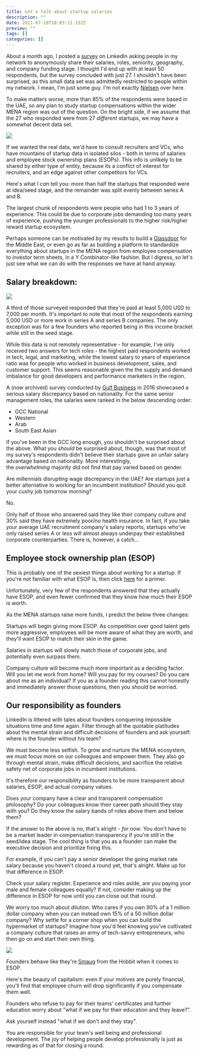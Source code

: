 ```yaml
---
title: Let's talk about startup salaries
description: ""
date: 2021-07-10T18:03:11.152Z
preview: ""
tags: []
categories: []
---
```

About a month ago, I posted a [survey](https://www.linkedin.com/feed/update/urn:li:activity:6806872204781899776/) on LinkedIn asking people in my network to anonymously share their salaries, roles, seniority, geography, and company funding stage. I thought I'd end up with at least 50 respondents, but the survey concluded with just 27. I shouldn't have been surprised, as this small data set was admittedly restricted to people within my network. I mean, I'm just some guy. I'm not exactly [Nielsen](https://en.wikipedia.org/wiki/Nielsen_Holdings) over here.

To make matters worse, more than 85% of the respondents were based in the UAE, so any plan to study startup compensations within the wider MENA region was out of the question. On the bright side, if we assume that the 27 who responded were from 27 *different* startups, we may have a somewhat decent data set.

![ ](https://cdn.sanity.io/images/tbcelk7e/production/6fc9dba3778ab11a4d5b0069ee1a3c0acdbc04e1-1456x613.webp)

If we wanted the real data, we'd have to consult recruiters and VCs, who have mountains of startup data in isolated silos - both in terms of salaries and employee stock ownership plans (ESOPs). This info is unlikely to be shared by either type of entity, because its a conflict of interest for recruiters, and an edge against other competitors for VCs.

Here's what I *can* tell you: more than half the startups that responded were at idea/seed stage, and the remainder was split evenly between series A and B.

The largest chunk of respondents were people who had 1 to 3 years of experience. This could be due to corporate jobs demanding too many years of experience, pushing the younger professionals to the higher risk/higher reward startup ecosystem.

Perhaps someone can be motivated by my results to build a [Glassdoor](https://www.glassdoor.com/) for the Middle East, or even go as far as building a platform to standardize everything about startups in the MENA region from employee compensation to investor term sheets, in a Y Combinator-like fashion. But I digress, so let's just see what we can do with the responses we have at hand anyway.

Salary breakdown:
-----------------

![ ](https://cdn.sanity.io/images/tbcelk7e/production/66cadd255bded0a59d45c47e6ce782b97a1b2ff0-1456x613.webp)

A third of those surveyed responded that they're paid at least 5,000 USD to 7,000 per month. It's important to note that most of the respondents earning 5,000 USD or more work in series A and series B companies. The only exception was for a few founders who reported being in this income bracket while still in the seed stage.

While this data is not remotely representative - for example, I've only received two answers for tech roles - the highest paid respondents worked in tech, legal, and marketing, while the lowest salary to years of experience ratio was for people who worked in business development, sales, and customer support. This seems reasonable given the the supply and demand imbalance for good developers and performance marketers in the region.

A (now archived) survey conducted by [Gulf Business](https://www.pressreader.com/uae/gulf-business/20160301/281582354720410) in 2016 showcased a serious salary discrepancy based on nationality. For the same senior management roles, the salaries were ranked in the below descending order:

-   GCC National
-   Western
-   Arab
-   South East Asian

If you've been in the GCC long enough, you shouldn't be surprised about the above. What you *should* be surprised about, though, was that most of my survey's respondents didn't believe their startups gave an unfair salary advantage based on nationality. More interestingly, the *overwhelming* majority did not find that pay varied based on gender.

Are millennials disrupting wage discrepancy in the UAE? Are startups just a better alternative to working for an incumbent institution? Should you quit your cushy job tomorrow morning?

No.

Only half of those who answered said they like their company culture and 30% said they have extremely poor/no health insurance. In fact, if you take your average UAE recruitment company's salary reports, startups who've only raised series A or less will almost always underpay their established corporate counterparties. There is, however, a catch...

Employee stock ownership plan (ESOP)
------------------------------------

This is probably one of the sexiest things about working for a startup. If you're not familiar with what ESOP is, then click [here](https://www.investopedia.com/terms/e/esop.asp) for a primer.

Unfortunately, very few of the respondents answered that they actually have ESOP, and even fewer confirmed that they know how much their ESOP is worth.

As the MENA startups raise more funds, I predict the below three changes:

Startups will begin giving more ESOP. As competition over good talent gets more aggressive, employees will be more aware of what they are worth, and they'll want ESOP to match their skin in the game.

Salaries in startups will slowly match those of corporate jobs, and potentially even surpass them.

Company culture will become much more important as a deciding factor. Will you let me work from home? Will you pay for my courses? Do you care about me as an individual? If you as a founder reading this cannot honestly and immediately answer those questions, then you should be worried.

Our responsibility as founders
------------------------------

LinkedIn is littered with tales about founders conquering impossible situations time and time again. Filter through all the quotable platitudes about the mental strain and difficult decisions of founders and ask yourself: where is the founder without his team?

We must become less selfish. To grow and nurture the MENA ecosystem, we must focus more on our colleagues and empower them. They also go through mental strain, make difficult decisions, and sacrifice the relative safety net of corporate jobs in incumbent institutions.

It's therefore our responsibility as founders to be more transparent about salaries, ESOP, and actual company values.

Does your company have a clear and transparent compensation philosophy? Do your colleagues know their career path should they stay with you? Do they know the salary bands of roles above them and below them?

If the answer to the above is no, that's alright - *for now*. You don't have to be a market leader in compensation transparency if you're still in the seed/idea stage. The cool thing is that you as a founder can make the executive decision and prioritize fixing this.

For example, if you can't pay a senior developer the going market rate salary because you haven't closed a round yet, that's alright. Make up for that difference in ESOP.

Check your salary register. Experience and roles aside, are you paying your male and female colleagues equally? If not, consider making up the difference in ESOP for now until you can close out that round.

We worry too much about dilution. Who cares if you own 90% of a 1 million dollar company when you can instead own 15% of a 50 million dollar company? Why settle for a corner shop when you can build the hypermarket of startups? Imagine how you'd feel knowing you've cultivated a company culture that raises an army of tech-savvy entrepreneurs, who then go on and start their own thing.

![ ](https://cdn.sanity.io/images/tbcelk7e/production/8b2e346691a455a1c17501335fc88e70ea52dafd-1200x800.webp)

Founders behave like they're [Smaug](https://en.wikipedia.org/wiki/Smaug) from the Hobbit when it comes to ESOP.

Here's the beauty of capitalism: even if your motives are purely financial, you'll find that employee churn will drop significantly if you compensate them well.

Founders who refuse to pay for their teams' certificates and further education worry about "what if we pay for their education and they leave?".

Ask yourself instead "what if we don't and they stay".

You are responsible for your team's well being and professional development. The joy of helping people develop professionally is just as rewarding as of that for closing a round.

